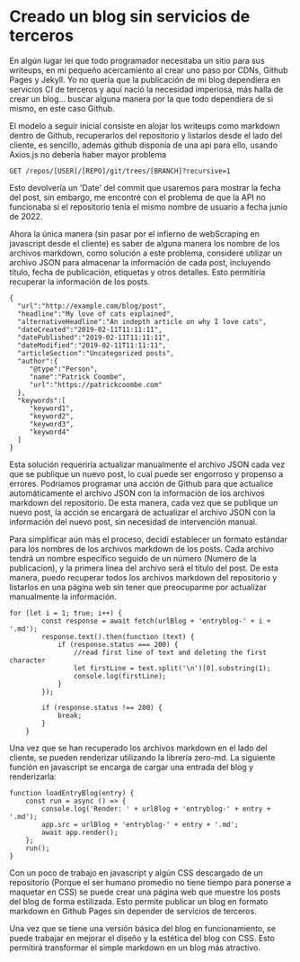 # Creado un blog sin servicios de terceros

En algún lugar leí que todo programador necesitaba un sitio para sus writeups, en mi pequeño acercamiento al crear uno paso por CDNs, Github Pages y Jekyll. Yo no quería que la publicación de mi blog dependiera en servicios CI de terceros y aquí nació la necesidad imperiosa, más halla de crear un blog... buscar alguna manera por la que todo dependiera de si mismo, en este caso Github. 

El modelo a seguir inicial consiste en alojar los writeups como markdown dentro de Github, recuperarlos del repositorio y listarlos desde el lado del cliente, es sencillo, además github disponía de una api para ello, usando Axios.js no debería haber mayor problema

```
GET /repos/[USER]/[REPO]/git/trees/[BRANCH]?recursive=1 
```

Esto devolvería un 'Date' del commit que usaremos para mostrar la fecha del post, sin embargo, me encontré con el problema de que la API no funcionaba si el repositorio tenía el mismo nombre de usuario a fecha junio de 2022.

Ahora la única manera (sin pasar por el infierno de webScraping en javascript desde el cliente) es saber de alguna manera los nombre de los archivos markdown, como solución a este problema, consideré utilizar un archivo JSON para almacenar la información de cada post, incluyendo título, fecha de publicación, etiquetas y otros detalles. Esto permitiría recuperar la información de los posts.
 
 ```
{
   "url":"http://example.com/blog/post",
   "headline":"My love of cats explained",
   "alternativeHeadline":"An indepth article on why I love cats",
   "dateCreated":"2019-02-11T11:11:11",
   "datePublished":"2019-02-11T11:11:11",
   "dateModified":"2019-02-11T11:11:11",
   "articleSection":"Uncategorized posts",
   "author":{
      "@type":"Person",
      "name":"Patrick Coombe",
      "url":"https://patrickcoombe.com"
   },
   "keywords":[
      "keyword1",
      "keyword2",
      "keyword3",
      "keyword4"
   ]
}
```

Esta solución requeriría actualizar manualmente el archivo JSON cada vez que se publique un nuevo post, lo cual puede ser engorroso y propenso a errores. Podriamos programar una acción de Github para que actualice automáticamente el archivo JSON con la información de los archivos markdown del repositorio. De esta manera, cada vez que se publique un nuevo post, la acción se encargará de actualizar el archivo JSON con la información del nuevo post, sin necesidad de intervención manual.

Para simplificar aún más el proceso, decidí establecer un formato estándar para los nombres de los archivos markdown de los posts. Cada archivo tendrá un nombre específico seguido de un número (Numero de la publicacion), y la primera línea del archivo será el título del post. De esta manera, puedo recuperar todos los archivos markdown del repositorio y listarlos en una página web sin tener que preocuparme por actualizar manualmente la información.

```
for (let i = 1; true; i++) {
		const response = await fetch(urlBlog + 'entryblog-' + i + '.md');
		response.text().then(function (text) {
			if (response.status === 200) {
				//read first line of text and deleting the first character
				let firstLine = text.split('\n')[0].substring(1);
				console.log(firstLine);
			}
		});

		if (response.status !== 200) {
			break;
		}
	}
```

Una vez que se han recuperado los archivos markdown en el lado del cliente, se pueden renderizar utilizando la librería zero-md. La siguiente función en javascript se encarga de cargar una entrada del blog y renderizarla:

 
```
function loadEntryBlog(entry) {
	const run = async () => {
		console.log('Render: ' + urlBlog + 'entryblog-' + entry + '.md');
		app.src = urlBlog + 'entryblog-' + entry + '.md';
		await app.render();
	};
	run();
}

```
Con un poco de trabajo en javascript y algún CSS descargado de un repositorio (Porque el ser humano promedio no tiene tiempo para ponerse a maquetar en CSS) se puede crear una página web que muestre los posts del blog de forma estilizada. Esto permite publicar un blog en formato markdown en Github Pages sin depender de servicios de terceros.

Una vez que se tiene una versión básica del blog en funcionamiento, se puede trabajar en mejorar el diseño y la estética del blog con CSS. Esto permitirá transformar el simple markdown en un blog más atractivo.

